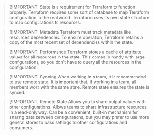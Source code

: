 > [!IMPORTANT] State
> Is a requirement for Terraform to function properly.
> Terraform requires some sort of database to map Terraform configuration to the real world.
> Terraform uses its own state structure to map configurations to resources.



> [!IMPORTANT] Metadata
> Terraform must track metadata like resources dependencies. To ensure operation, Terraform retains a copy of the most recent set of dependencies within the state.


> [!IMPORTANT] Performance
> Terraform stores a cache of attribute values for all resources in the state. This comes in handy with large configurations, so you don't have to query all the resources in the configuration.


> [!IMPORTANT] Syncing
> When working in a team, it is recommended to use remote state. It is important that, if working in a team, all members work with the same state. Remote state ensures the state is synced.



> [!IMPORTANT] Remote State
> Allows you to share output values with other configurations.
> Allows teams to share infrastructure resources in a read-only way.
> Can be a convenient, built-in mechanism for sharing data between configurations, but you may prefer to use more general stores to pass settings to other configurations and consumers.

